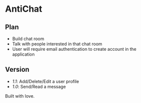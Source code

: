 # AntiChat

## Plan

- Build chat room
- Talk with people interested in that chat room
- User will require email authentication to create account in the application

## Version

- *1.1*: Add/Delete/Edit a user profile
- *1.0*: Send/Read a message

Built with love.
